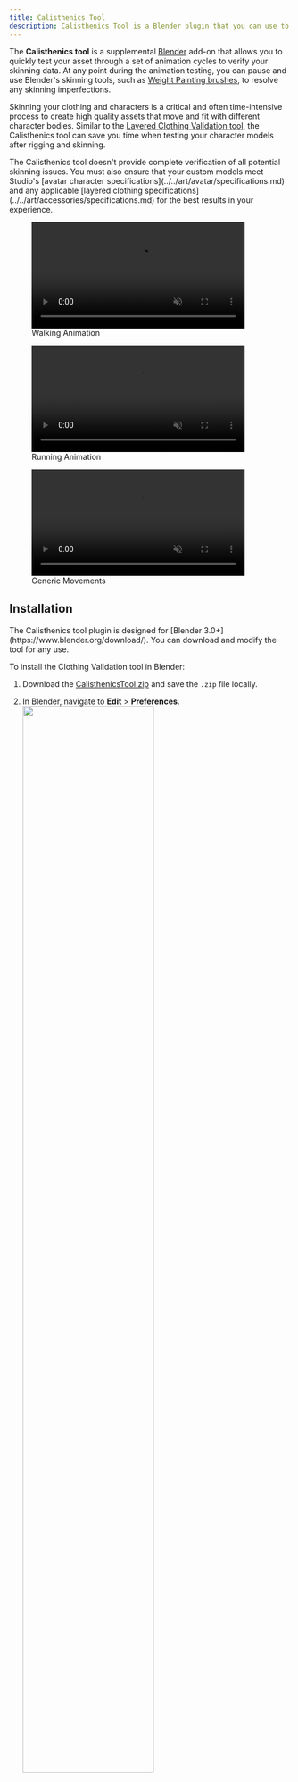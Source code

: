 ```yaml
---
title: Calisthenics Tool
description: Calisthenics Tool is a Blender plugin that you can use to verify skinning quality of an asset.
---
```


The **Calisthenics tool** is a supplemental [Blender](https://www.blender.org/) add-on that allows you to quickly test your asset through a set of animation cycles to verify your skinning data. At any point during the animation testing, you can pause and use Blender's skinning tools, such as [Weight Painting brushes](https://docs.blender.org/manual/en/latest/sculpt_paint/weight_paint/introduction.html), to resolve any skinning imperfections.

Skinning your clothing and characters is a critical and often time-intensive process to create high quality assets that move and fit with different character bodies. Similar to the [Layered Clothing Validation tool](../../art/accessories/validation-tool.md), the Calisthenics tool can save you time when testing your character models after rigging and skinning.

<Alert severity = 'info'>
The Calisthenics tool doesn't provide complete verification of all potential skinning issues. You must also ensure that your custom models meet Studio's [avatar character specifications](../../art/avatar/specifications.md) and any applicable [layered clothing specifications](../../art/accessories/specifications.md) for the best results in your experience.
</Alert>

<GridContainer numColumns="3">
	<figure>
		<video controls loop muted src="../../assets/modeling/skinned-meshes/calisthenic-tool/Walking-Reference.mp4" width="90%"></video>
		<figcaption>Walking Animation</figcaption>
	</figure>
   <figure>
		<video controls loop muted src="../../assets/modeling/skinned-meshes/calisthenic-tool/Running-Reference.mp4" width="90%"></video>
		<figcaption>Running Animation</figcaption>
	</figure>
  	<figure>
		<video controls loop muted src="../../assets/modeling/skinned-meshes/calisthenic-tool/Movement-Reference.mp4" width="90%"></video>
		<figcaption>Generic Movements</figcaption>
	</figure>
</GridContainer>

## Installation

<Alert severity = 'info'>
The Calisthenics tool plugin is designed for [Blender 3.0+](https://www.blender.org/download/). You can download and modify the tool for any use.
</Alert>

To install the Clothing Validation tool in Blender:

1. Download the [CalisthenicsTool.zip](../../assets/modeling/skinned-meshes/calisthenic-tool/CalisthenicsTool.zip) and save the `.zip` file locally.
2. In Blender, navigate to **Edit** > **Preferences**.
   <img src="../../assets/modeling/skinned-meshes/calisthenic-tool/Blender-Preferences.png" width="70%" />

3. In the left sidebar of the **Preferences** window, navigate to the **Add-Ons** section.
4. Click the **Install…** button. A file browser displays.
5. Select the `.zip` and click **Install Add-On**.
6. Using the search bar, search for "Calisthenics Tool" and select the add-on.
7. Enable the add-on by checking the box next to the add-on name.

   <img src="../../assets/modeling/skinned-meshes/calisthenic-tool/Calisthenics-Tool-Addon.png" width="70%" />

8. Close the Preferences window. You can now access the Calisthenics tool by expanding the tool sidebar in the Viewport.

<GridContainer numColumns ="2">
  <figure>
    <img src="../../assets/modeling/skinned-meshes/calisthenic-tool/Toolbar-Slider.png" width="97%" />
    <figcaption>Use the arrow on the side of the Viewport to open the sidebar.</figcaption>
  </figure>
  <figure>
    <img src="../../assets/modeling/skinned-meshes/calisthenic-tool/Calisthenics-Tool-Open.png" width="100%" />
    <figcaption>Access the Calisthenics tool by selecting the tab in the sidebar tool menu.</figcaption>
  </figure>
</GridContainer>

## Using the Calisthenics Tool

After installation, you can use the Calisthenics Tool whenever you want to test an R15 character rig with skinning data. With the Calisthenics tool, you can check how a character would move with generic animations, as well as attach reference rigid accessories to verify attachment during these movements. The tool also includes an option to automatically export your character, removing reference animation and accessory data.

You can try out the Calisthenics tool using an [example character model](../../assets/modeling/skinned-meshes/calisthenic-tool/Fish-Character-No-FACS.fbx).

<Alert severity = 'info'>
For demonstration purposes, this reference model doesn't contain FACS data. If you require a reference with facial animation, you can download the same model with FACS data from our [reference models](../../art/avatar/specifications.md#reference-files).
</Alert>

### Testing Animations

When testing your character model, first set the armature in the Calisthenics tool then select one of the reference animations. It is important to visually verify your skinning quality using various movements and angles to ensure the best results for your model.

<Alert severity ='warning'>
If you encounter any errors or warnings when setting armature or playing animations, verify that your model uses an appropriate bone hierarchy and naming convention outlined in Roblox's [custom mesh requirements](../../art/avatar/specifications.md).
</Alert>

To test animations:

1. Open a Blender project with an existing R15 character model, or import an appropriate character model `.fbx` using **File** > **Import** > **FBX (.fbx)**.

2. For easier visualization, hide non-rendered mesh objects, such as armature, cages, and attachments to better preview the reference animations.

   <video controls src="../../assets/modeling/skinned-meshes/calisthenic-tool/1_Hide-Armature.mp4" width="80%"></video>

3. Set which rig you want to test a reference animation on:
   1. In the add-on's **Armature** field, select the Eyedropper.
   2. In the Outliner, select the **Armature** object that contains your character's rig data.
4. Click on an animation cycle to preview, such as **Walk**, **Run**, **Move** or **Idle**.
5. Press **Stop Animation** to clear animation data.
   <video controls src="../../assets/modeling/skinned-meshes/calisthenic-tool/2_Set-Armature-Test.mp4" width="80%"></video>

6. If you notice any unexpected skinning deformations, pause on the frame and switch to **Weight Paint mode** or use Blender's other skinning tools to resolve. See [Skinning a Humanoid Model](../../art/modeling/skinning-a-humanoid-model.md) for additional instruction.
   <video controls src="../../assets/modeling/skinned-meshes/calisthenic-tool/3_Fix-Skinning-Example.mp4" width="80%"></video>

### Testing Accessory Attachments

You can add reference attachments to your character model using the **Attach Test Accessory** buttons. These test accessories help preview how rigid accessories attach to your character and how they can move with your model. The tool includes two sets of rigid accessories to apply to your character.

<GridContainer numColumns ="2">
  <figure>
    <img src="../../assets/modeling/skinned-meshes/calisthenic-tool/Normal-Reference.png" width="85%" />
    <figcaption>**Normal Size** - Loads normal accessory references.</figcaption>
  </figure>
  <figure>
    <img src="../../assets/modeling/skinned-meshes/calisthenic-tool/Slender-Reference.png" width="85%" />
    <figcaption>**Slender Size** - Loads slender accessory references.</figcaption>
  </figure>
</GridContainer>

To test accessories:

1. Use the following **Attach Test Accessory** buttons to add or remove sample accessories to your character's attachment points:
   - **Normal Size**: Adds normal scale test accessories.
   - **Slender Size**: Adds slender scale test accessories.
   - **Detach Test Accessories**: Removes any test accessories from your character.
2. If an accessory is not attaching at an expected location, reposition the associated **Attachment object** in your character rig.

### Exporting Models

When you are ready to export your model, you can export your character directly through the Calisthenics tool. The tool automatically clears any of the test data and applies appropriate export settings.

<Alert severity = 'info'>
Using this tool to export models with [facial animations](../../art/avatar/facial-animation/index.md) may result in unexpected behavior because the stored FACS data can conflict with the tool's reference animations.
</Alert>

To export from the Calisthenics tool:

1. In the **Export Path** field, set the export directory by clicking the folder icon and browsing to the appropriate file directory.
   <img src="../../assets/modeling/skinned-meshes/calisthenic-tool/Exporting-Model.png" width="60%" />

2. Click the **Export Model** button. The character model `.fbx` populates in the designated folder as `Character_Model_Export.fbx`.

<Alert severity = 'warning'>
If you are manually exporting your model with Blender's `.fbx` importer instead of the Calisthenics tool, ensure the following before export:
- Detach the Calisthenics tool's test accessories.
- Use the **Stop Animation** button to clear test animations from the timeline.
- Return the model to the default pose with no additional pose data.
- Verify your settings follows Roblox's [Blender export settings](../../art/modeling/export-requirements.md).
</Alert>
